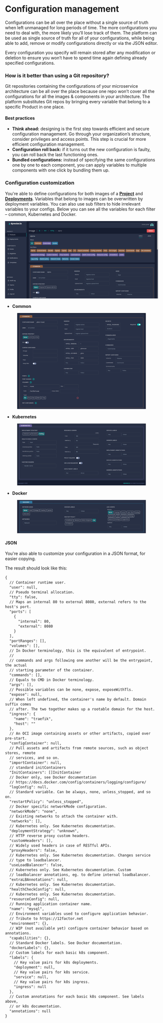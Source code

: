 # Configuration management

Configurations can be all over the place without a single source of truth when left unmanaged for long periods of time. The more configurations you need to deal with, the more likely you’ll lose track of them. The platform can be used as single source of truth for all of your configurations, while being able to add, remove or modify configurations directly or via the JSON editor.

Every configuration you specify will remain stored after any modification or deletion to ensure you won’t have to spend time again defining already specified configurations.

### How is it better than using a Git repository?

Git repositories containing the configurations of your microservice architecture can be all over the place because one repo won’t cover all the configurations for all the images & components in your architecture. The platform substitutes Git repos by bringing every variable that belong to a specific Product in one place.

#### Best practices

* **Think ahead:** designing is the first step towards efficient and secure configuration management. Go through your organization’s structure, consider privileges and access points. This step is crucial for more efficient configuration management.
* **Configuration roll back:** if it turns out the new configuration is faulty, you can roll back the last functioning ones.
* **Bundled configurations:** instead of specifying the same configurations one by one to each component, you can apply variables to multiple components with one click by bundling them up.

### Configuration customization

You're able to define configurations for both images of a [**Project**](../../docs/tutorials/create-your-product/) and [**Deployments**](../../docs/tutorials/deploy-your-product.md). Variables that belong to images can be overwritten by deployment variables. You can also use sub filters to hide irrelevant variables to your configs. Below you can see all the variables for each filter – common, Kubernetes and Docker.

![](<../../.gitbook/assets/config filters.jpg>)

* **Common**

<figure><img src="../../.gitbook/assets/dyrectorio-config-management-common-variables.png" alt=""><figcaption></figcaption></figure>

* **Kubernetes**

<figure><img src="../../.gitbook/assets/k8s variables.jpg" alt=""><figcaption></figcaption></figure>

* **Docker**

<figure><img src="../../.gitbook/assets/docker variables.jpg" alt=""><figcaption></figcaption></figure>

#### JSON

You're also able to customize your configuration in a JSON format, for easier copying.

The result should look like this:

```json5
{
  // Container runtime user.
  "user": null,
  // Pseudo terminal allocation.
  "tty": false,
  // Maps an internal 80 to external 8080, external refers to the host's port.
  "ports": [    
    {
      "internal": 80,
      "external": 8080
    }
  ],
  "portRanges": [],
  "volumes": [],
  // In Docker terminology, this is the equivalent of entrypoint.
  //
  // commands and args following one another will be the entrypoint, the actual
  // starting parameter of the container.
  "commands": [],
  // Equals to CMD in Docker terminology.
  "args": [],
  // Possible variables can be none, expose, exposeWithTls.
  "expose": null,
  // When left undefined, the container's name by default. Domain suffix comes
  // after. The two together makes up a rootable domain for the host.
  "ingress": {
    "name": "traefik",
    "host": ""
  },
  // An OCI image containing assets or other artifacts, copied over pre-start.
  "configContainer": null,
  // Pull assets and artifacts from remote sources, such as object stores, remote
  // services, and so on.
  "importContainer": null,
  // standard initContainers
  "InitContainers": []InitContainer
  // Docker only, see Docker documentation
  // https://docs.docker.com/config/containers/logging/configure/
  "logConfig": null,
  // Standard variable. Can be always, none, unless_stopped, and so on.
  "restartPolicy": "unless_stopped",
  // Docker specific networkMode configuration.
  "networkMode": "none",
  // Existing networks to attach the container with.
  "networks": [],
  // Kubernetes only. See Kubernetes documentation.
  "deploymentStrategy": "unknown",
  // HTTP reverse proxy custom headers.
  "customHeaders": [],
  // Widely used headers in case of RESTful APIs.
  "proxyHeaders": false,
  // Kubernetes only. See Kubernetes documentation. Changes service
  // type to loadbalancer.
  "useLoadBalancer": false,
  // Kubernetes only. See Kubernetes documentation. Custom
  // loadbalancer annotations, eg. to define internal loadbalancer.
  "extraLBAnnotations": null,
  // Kubernetes only. See Kubernetes documentation.
  "healthCheckConfig": null,
  // Kubernetes only. See Kubernetes documentation.
  "resourceConfig": null,
  // Running application container name.
  "name": "mysql",
  // Environment variables used to configure application behavior.
  // Tribute to https://12factor.net
  "environment": {},
  // WIP (not available yet) configure container behavior based on annotations.
  "capabilities": {},
  // Standard Docker labels. See Docker documentation.
  "dockerLabels": {},
  // Custom labels for each basic k8s component.
  "labels": {
    // Key value pairs for k8s deployments.
    "deployment": null,
    // Key value pairs for k8s service.
    "service": null,
    // Key value pairs for k8s ingress.
    "ingress": null
  },
  // Custom annotations for each basic k8s component. See labels above,
  // or k8s documentation.
  "annotations": null
}
```
